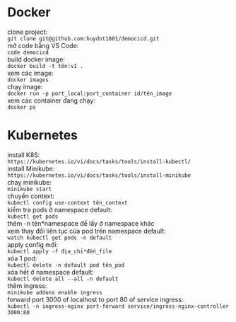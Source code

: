 # Docker

clone project:\
`git clone git@github.com:huydnt1801/democicd.git`\
mở code bằng VS Code:\
`code democicd`\
build docker image:\
`docker build -t tên:v1 .`\
xem các image:\
`docker images`\
chạy image:\
`docker run -p port_local:port_container id/tên_image`\
xem các container đang chạy:\
`docker ps`

# Kubernetes

install K8S:\
`https://kubernetes.io/vi/docs/tasks/tools/install-kubectl/`\
install Minikube:\
`https://kubernetes.io/vi/docs/tasks/tools/install-minikube`\
chaỵ minikube:\
`minikube start`\
chuyển context:\
`kubectl config use-context tên_context`\
kiểm tra pods ở namespace default:\
`kubectl get pods`\
thêm -n tên*namespace để lấy ở namespace khác\
xem thay đổi liên tục của pod trên namespace default:\
`watch kubectl get pods -n default`\
apply config mới:\
`kubectl apply -f địa_chỉ*đến_file`\
xóa 1 pod:\
`kubectl delete -n default pod tên_pod`\
xóa hết ở namespace default:\
`kubectl delete all --all -n default`\
thêm ingress:\
`minikube addons enable ingress`\
forward port 3000 of localhost to port 80 of service ingress:\
`kubectl -n ingress-nginx port-forward service/ingress-nginx-controller 3000:80`
